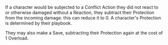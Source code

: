 If a character would be subjected to a Conflict Action they did not react to or otherwise damaged without a Reaction, they subtract their Protection from the incoming damage. this can reduce it to 0. A character's Protection is determined by their playbook.

They may also make a Save, subtracting their Protection again at the cost of 1 Overload. 